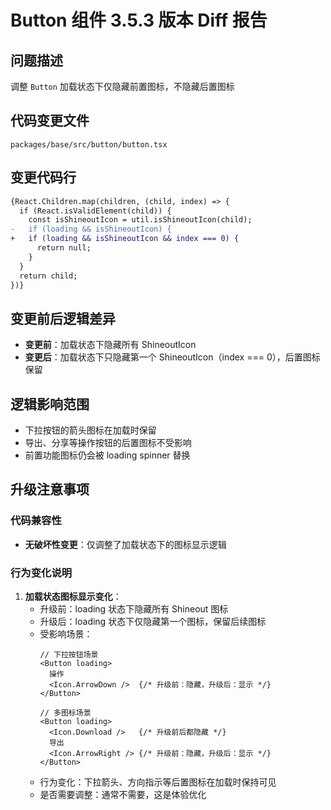 # Button 组件 3.5.3 版本 Diff 报告

## 问题描述
调整 `Button` 加载状态下仅隐藏前置图标，不隐藏后置图标

## 代码变更文件
`packages/base/src/button/button.tsx`

## 变更代码行
```diff
{React.Children.map(children, (child, index) => {
  if (React.isValidElement(child)) {
    const isShineoutIcon = util.isShineoutIcon(child);
-   if (loading && isShineoutIcon) {
+   if (loading && isShineoutIcon && index === 0) {
      return null;
    }
  }
  return child;
})}
```

## 变更前后逻辑差异
- **变更前**：加载状态下隐藏所有 ShineoutIcon
- **变更后**：加载状态下只隐藏第一个 ShineoutIcon（index === 0），后置图标保留

## 逻辑影响范围
- 下拉按钮的箭头图标在加载时保留
- 导出、分享等操作按钮的后置图标不受影响
- 前置功能图标仍会被 loading spinner 替换

## 升级注意事项

### 代码兼容性
- **无破坏性变更**：仅调整了加载状态下的图标显示逻辑

### 行为变化说明
1. **加载状态图标显示变化**：
   - 升级前：loading 状态下隐藏所有 Shineout 图标
   - 升级后：loading 状态下仅隐藏第一个图标，保留后续图标
   - 受影响场景：
     ```tsx
     // 下拉按钮场景
     <Button loading>
       操作
       <Icon.ArrowDown />  {/* 升级前：隐藏，升级后：显示 */}
     </Button>
     
     // 多图标场景
     <Button loading>
       <Icon.Download />   {/* 升级前后都隐藏 */}
       导出
       <Icon.ArrowRight /> {/* 升级前：隐藏，升级后：显示 */}
     </Button>
     ```
   - 行为变化：下拉箭头、方向指示等后置图标在加载时保持可见
   - 是否需要调整：通常不需要，这是体验优化